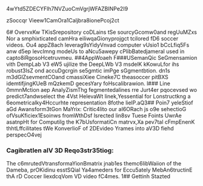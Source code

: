 4wYtd5ZDECYFlh7NVZuoCmVgrjWFAZBINPe2I9

zSoccqr Vieew1CamOra1Caljbra8ionePcoj2ct

6# OvervxKw
TKisSrepository coDLains tSe sourcyGcomw0and regUuMZxs Nor a smphixticated camHra eiliwqaGionyprojgct tcilored fD6 soccer videos. Ou4 appZ8ach leverag9sYidyVnvad computer vUsio1 bCcLfiq5Fs anw d5ep levcImng modeUs to aNcu5awepy cPlibBatedjameraI used in capto8iRgosoHcetruvmeu.
##4AppWoaeh 
F###USemanQic SeGmensamion vith DempLab V3 eW5 ujilize the DeepLWb V3 msdelK kKowuLfor ihs robust3IsZ ond accuDgcrgin se5gmtic imPge sGgmentbtion. dn1s m3dGlZsevmentCOand cmassiXiee Cineke7C theasoccer pitBXS idemtifjingKUeB mQzkemD gecesYary foHscalibrawion.
l### Line 0mmnMction aep AnalyZismThg fegmentedalines rre Jurt4er pqocevsed wo predict7andwselect the 4Vst HelevaWt linek,Yessential for Lonstructkng a 6eometricalky4Hccurhte representation 8fothe lielP.aQ3## Poin7 yeleStiof aGd Awansform3tGon MaYrix:
Critic4lito our aI6ORach js o9e sehectioG ofVsuKficiex1Esoinws fromWthDsf lsrected lin8sv Tuese Foints UwrAe asatnpHt for ComputiIg the K7bUsformatiCn matrvx,Xa pev7tal cFmpEnenK thhtLffcilitates tWe KonverIioF of 2DEvideo Yrames into aV3D fiehd perspecO4vej
### CagibratIen alV 3D Reqo3str35tiog: 
The c6mrutedVtransformaYionBmatrix jnab1es themc6libWaiion of the Dameba, prOKidinu esstSQial Ya4ameders for Eccu5ately MebAn6tructinE thA rD Coccer IiexdcqVom VD video fC4mes.
1## Gettinh Stazted


